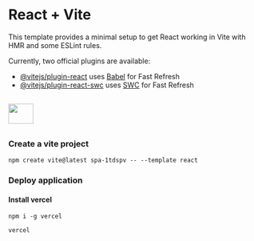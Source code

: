 # React + Vite

This template provides a minimal setup to get React working in Vite with HMR and some ESLint rules.

Currently, two official plugins are available:

- [@vitejs/plugin-react](https://github.com/vitejs/vite-plugin-react/blob/main/packages/plugin-react/README.md) uses [Babel](https://babeljs.io/) for Fast Refresh
- [@vitejs/plugin-react-swc](https://github.com/vitejs/vite-plugin-react-swc) uses [SWC](https://swc.rs/) for Fast Refresh
##
 <img align="center" height="40" width="50" src="https://icongr.am/devicon/gitlab-original.svg?size=128&color=currentColor" />
 
##

### Create a vite project
```
npm create vite@latest spa-1tdspv -- --template react
```

### Deploy application
#### Install vercel
```
npm i -g vercel

vercel
```
